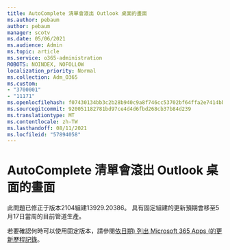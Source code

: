 ```yaml
---
title: AutoComplete 清單會滾出 Outlook 桌面的畫面
ms.author: pebaum
author: pebaum
manager: scotv
ms.date: 05/06/2021
ms.audience: Admin
ms.topic: article
ms.service: o365-administration
ROBOTS: NOINDEX, NOFOLLOW
localization_priority: Normal
ms.collection: Adm_O365
ms.custom:
- "3700001"
- "11171"
ms.openlocfilehash: f07430134bb3c2b28b940c9a8f746cc53702bf64ffa2e7414bb74861239b914f
ms.sourcegitcommit: 920051182781bd97ce4d4d6fbd268cb37b84d239
ms.translationtype: MT
ms.contentlocale: zh-TW
ms.lasthandoff: 08/11/2021
ms.locfileid: "57894058"
---
```

# <a name="autocomplete-list-scrolls-off-the-screen-in-outlook-desktop"></a>AutoComplete 清單會滾出 Outlook 桌面的畫面

此問題已修正于版本2104組建13929.20386。 具有固定組建的更新預期會移至5月17日當周的目前管道生產。 

若要確認何時可以使用固定版本，請參閱[依日期) 列出 Microsoft 365 Apps (的更新歷程記錄](https://docs.microsoft.com/officeupdates/update-history-microsoft365-apps-by-date)。